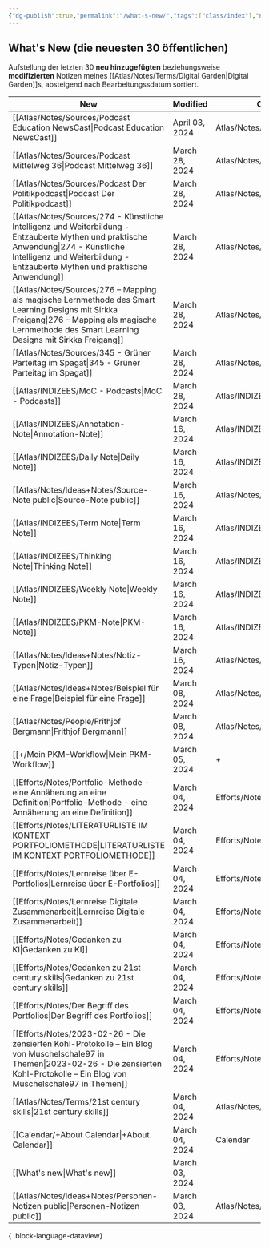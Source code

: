 ```yaml
---
{"dg-publish":true,"permalink":"/what-s-new/","tags":["class/index"],"noteIcon":""}
---
```


## What's New (die neuesten 30 öffentlichen)
Aufstellung der letzten 30 **neu hinzugefügten** beziehungsweise **modifizierten** Notizen meines [[Atlas/Notes/Terms/Digital Garden\|Digital Garden]]s, absteigend nach Bearbeitungssdatum sortiert. 


| New                                                                                                                                                                                                                   | Modified       | Ort                     |
| --------------------------------------------------------------------------------------------------------------------------------------------------------------------------------------------------------------------- | -------------- | ----------------------- |
| [[Atlas/Notes/Sources/Podcast Education NewsCast\|Podcast Education NewsCast]]                                                                                                                                     | April 03, 2024 | Atlas/Notes/Sources     |
| [[Atlas/Notes/Sources/Podcast Mittelweg 36\|Podcast Mittelweg 36]]                                                                                                                                                 | March 28, 2024 | Atlas/Notes/Sources     |
| [[Atlas/Notes/Sources/Podcast Der Politikpodcast\|Podcast Der Politikpodcast]]                                                                                                                                     | March 28, 2024 | Atlas/Notes/Sources     |
| [[Atlas/Notes/Sources/274 - Künstliche Intelligenz und Weiterbildung - Entzauberte Mythen und praktische Anwendung\|274 - Künstliche Intelligenz und Weiterbildung - Entzauberte Mythen und praktische Anwendung]] | March 28, 2024 | Atlas/Notes/Sources     |
| [[Atlas/Notes/Sources/276 – Mapping als magische Lernmethode des Smart Learning Designs mit Sirkka Freigang\|276 – Mapping als magische Lernmethode des Smart Learning Designs mit Sirkka Freigang]]               | March 28, 2024 | Atlas/Notes/Sources     |
| [[Atlas/Notes/Sources/345 - Grüner Parteitag im Spagat\|345 - Grüner Parteitag im Spagat]]                                                                                                                         | March 28, 2024 | Atlas/Notes/Sources     |
| [[Atlas/INDIZEES/MoC - Podcasts\|MoC - Podcasts]]                                                                                                                                                                  | March 28, 2024 | Atlas/INDIZEES          |
| [[Atlas/INDIZEES/Annotation-Note\|Annotation-Note]]                                                                                                                                                                | March 16, 2024 | Atlas/INDIZEES          |
| [[Atlas/INDIZEES/Daily Note\|Daily Note]]                                                                                                                                                                          | March 16, 2024 | Atlas/INDIZEES          |
| [[Atlas/Notes/Ideas+Notes/Source-Note public\|Source-Note public]]                                                                                                                                                 | March 16, 2024 | Atlas/Notes/Ideas+Notes |
| [[Atlas/INDIZEES/Term Note\|Term Note]]                                                                                                                                                                            | March 16, 2024 | Atlas/INDIZEES          |
| [[Atlas/INDIZEES/Thinking Note\|Thinking Note]]                                                                                                                                                                    | March 16, 2024 | Atlas/INDIZEES          |
| [[Atlas/INDIZEES/Weekly Note\|Weekly Note]]                                                                                                                                                                        | March 16, 2024 | Atlas/INDIZEES          |
| [[Atlas/INDIZEES/PKM-Note\|PKM-Note]]                                                                                                                                                                              | March 16, 2024 | Atlas/INDIZEES          |
| [[Atlas/Notes/Ideas+Notes/Notiz-Typen\|Notiz-Typen]]                                                                                                                                                               | March 16, 2024 | Atlas/Notes/Ideas+Notes |
| [[Atlas/Notes/Ideas+Notes/Beispiel für eine Frage\|Beispiel für eine Frage]]                                                                                                                                       | March 08, 2024 | Atlas/Notes/Ideas+Notes |
| [[Atlas/Notes/People/Frithjof Bergmann\|Frithjof Bergmann]]                                                                                                                                                        | March 08, 2024 | Atlas/Notes/People      |
| [[+/Mein PKM-Workflow\|Mein PKM-Workflow]]                                                                                                                                                                         | March 05, 2024 | +                       |
| [[Efforts/Notes/Portfolio-Methode - eine Annäherung an eine Definition\|Portfolio-Methode - eine Annäherung an eine Definition]]                                                                                   | March 04, 2024 | Efforts/Notes           |
| [[Efforts/Notes/LITERATURLISTE IM KONTEXT PORTFOLIOMETHODE\|LITERATURLISTE IM KONTEXT PORTFOLIOMETHODE]]                                                                                                           | March 04, 2024 | Efforts/Notes           |
| [[Efforts/Notes/Lernreise über E-Portfolios\|Lernreise über E-Portfolios]]                                                                                                                                         | March 04, 2024 | Efforts/Notes           |
| [[Efforts/Notes/Lernreise Digitale Zusammenarbeit\|Lernreise Digitale Zusammenarbeit]]                                                                                                                             | March 04, 2024 | Efforts/Notes           |
| [[Efforts/Notes/Gedanken zu KI\|Gedanken zu KI]]                                                                                                                                                                   | March 04, 2024 | Efforts/Notes           |
| [[Efforts/Notes/Gedanken zu 21st century skills\|Gedanken zu 21st century skills]]                                                                                                                                 | March 04, 2024 | Efforts/Notes           |
| [[Efforts/Notes/Der Begriff des Portfolios\|Der Begriff des Portfolios]]                                                                                                                                           | March 04, 2024 | Efforts/Notes           |
| [[Efforts/Notes/2023-02-26 - Die zensierten Kohl-Protokolle – Ein Blog von Muschelschale97 in Themen\|2023-02-26 - Die zensierten Kohl-Protokolle – Ein Blog von Muschelschale97 in Themen]]                       | March 04, 2024 | Efforts/Notes           |
| [[Atlas/Notes/Terms/21st century skills\|21st century skills]]                                                                                                                                                     | March 04, 2024 | Atlas/Notes/Terms       |
| [[Calendar/+About Calendar\|+About Calendar]]                                                                                                                                                                      | March 04, 2024 | Calendar                |
| [[What's new\|What's new]]                                                                                                                                                                                         | March 03, 2024 |                         |
| [[Atlas/Notes/Ideas+Notes/Personen-Notizen public\|Personen-Notizen public]]                                                                                                                                       | March 03, 2024 | Atlas/Notes/Ideas+Notes |

{ .block-language-dataview}


